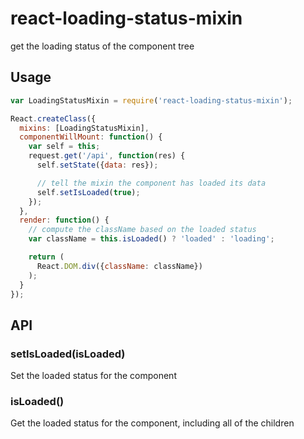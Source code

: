 react-loading-status-mixin
==========================

get the loading status of the component tree

Usage
-----

```js
var LoadingStatusMixin = require('react-loading-status-mixin');

React.createClass({
  mixins: [LoadingStatusMixin],
  componentWillMount: function() {
    var self = this;
    request.get('/api', function(res) {
      self.setState({data: res});

      // tell the mixin the component has loaded its data
      self.setIsLoaded(true);
    });
  },
  render: function() {
    // compute the className based on the loaded status
    var className = this.isLoaded() ? 'loaded' : 'loading';

    return (
      React.DOM.div({className: className})
    );
  }
});
```

API
---

### setIsLoaded(isLoaded)

Set the loaded status for the component

### isLoaded()

Get the loaded status for the component, including all of the children
